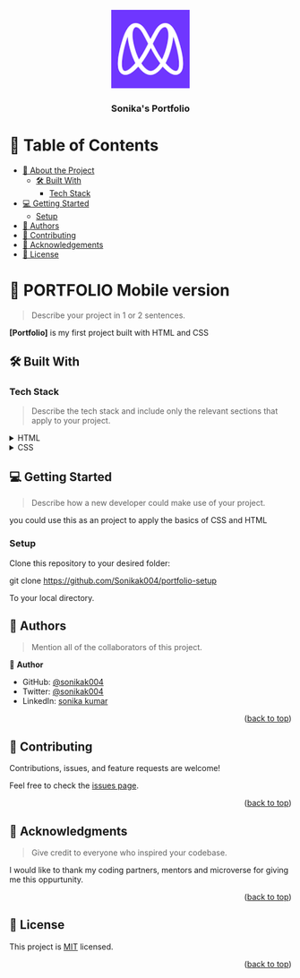 <a name="readme-top"></a>


<div align="center">

  <img src="./images\microverse-image.png" alt="logo" width="140"  height="auto" />
  <br/>

  <h3><b>Sonika's Portfolio</b></h3>

</div>


# 📗 Table of Contents

- [📖 About the Project](#about-project)
  - [🛠 Built With](#built-with)
    - [Tech Stack](#tech-stack)
- [💻 Getting Started](#getting-started)
  - [Setup](#setup)
- [👥 Authors](#authors)
- [🤝 Contributing](#contributing)
- [🙏 Acknowledgements](#acknowledgements)
- [📝 License](#license)


# 📖 PORTFOLIO Mobile version <a name="about-project"></a>

> Describe your project in 1 or 2 sentences.

**[Portfolio]** is my first project built with HTML and CSS 

## 🛠 Built With <a name="built-with"></a>

### Tech Stack <a name="tech-stack"></a>

> Describe the tech stack and include only the relevant sections that apply to your project.

<details>
  <summary>HTML</summary>

</details>

<details>
  <summary>CSS</summary>
</details>


## 💻 Getting Started <a name="getting-started"></a>

> Describe how a new developer could make use of your project.

you could use this as an project to apply the basics of CSS and HTML


### Setup

Clone this repository to your desired folder:

git clone https://github.com/Sonikak004/portfolio-setup

To your local directory.



## 👥 Authors <a name="authors"></a>

> Mention all of the collaborators of this project.

👤 **Author**

- GitHub: [@sonikak004](https://github.com/Sonikak004)
- Twitter: [@sonikak004](https://twitter.com/sonikak004)
- LinkedIn: [sonika kumar](https://www.linkedin.com/in/sonika-kumar-311826206/)


<p align="right">(<a href="#readme-top">back to top</a>)</p>


## 🤝 Contributing <a name="contributing"></a>

Contributions, issues, and feature requests are welcome!

Feel free to check the [issues page](../../issues/).

<p align="right">(<a href="#readme-top">back to top</a>)</p>


<!-- ACKNOWLEDGEMENTS -->

## 🙏 Acknowledgments <a name="acknowledgements"></a>

> Give credit to everyone who inspired your codebase.

I would like to thank my coding partners, mentors and microverse for giving me this oppurtunity.

<p align="right">(<a href="#readme-top">back to top</a>)</p>


## 📝 License <a name="license"></a>

This project is [MIT](./LICENSE) licensed.

<p align="right">(<a href="#readme-top">back to top</a>)</p>